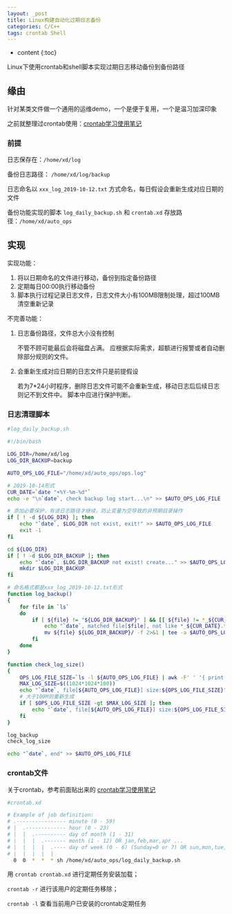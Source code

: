 ```yaml
---
layout: _post
title: Linux构建自动化过期日志备份
categories: C/C++
tags: crontab Shell
---
```


* content
{:toc}

Linux下使用crontab和shell脚本实现过期日志移动备份到备份路径



## 缘由

针对某类文件做一个通用的运维demo，一个是便于复用，一个是温习加深印象

之前就整理过crontab使用：[crontab学习使用笔记](https://xiaodongq.github.io/2015/08/18/crontab%E5%AD%A6%E4%B9%A0%E7%AC%94%E8%AE%B0/)

### 前提

日志保存在：`/home/xd/log`

备份日志路径： `/home/xd/log/backup`

日志命名以 `xxx_log_2019-10-12.txt` 方式命名，每日假设会重新生成对应日期的文件

备份功能实现的脚本 `log_daily_backup.sh` 和 `crontab.xd` 存放路径：`/home/xd/auto_ops`

## 实现

实现功能：

1. 将以日期命名的文件进行移动，备份到指定备份路径
2. 定期每日00:00执行移动备份
3. 脚本执行过程记录日志文件，日志文件大小有100MB限制处理，超过100MB清空重新记录

不完善功能：

1. 日志备份路径，文件总大小没有控制

    不管不顾可能最后会将磁盘占满。 应根据实际需求，超额进行报警或者自动删除部分规则的文件。

2. 会重新生成对应日期的日志文件只是前提假设

    若为7*24小时程序，删除日志文件可能不会重新生成，移动日志后后续日志则记不到文件中。 脚本中应进行保护判断。

### 日志清理脚本

```sh
#log_daily_backup.sh

#!/bin/bash

LOG_DIR=/home/xd/log
LOG_DIR_BACKUP=backup

AUTO_OPS_LOG_FILE="/home/xd/auto_ops/ops.log"

# 2019-10-14形式
CUR_DATE=`date "+%Y-%m-%d"`
echo -e "\n`date`, check backup log start...\n" >> $AUTO_OPS_LOG_FILE

# 添加必要保护，有该日志路径才继续，防止变量为空导致的非预期目录操作
if [ ! -d ${LOG_DIR} ]; then
    echo "`date`, $LOG_DIR not exist, exit!" >> $AUTO_OPS_LOG_FILE
    exit -1
fi

cd ${LOG_DIR}
if [ ! -d $LOG_DIR_BACKUP ]; then
    echo "`date`, $LOG_DIR_BACKUP not exist! create..." >> $AUTO_OPS_LOG_FILE
    mkdir $LOG_DIR_BACKUP
fi

# 命名格式都是xxx_log_2019-10-12.txt形式
function log_backup()
{
    for file in `ls`
    do
        if [ ${file} != "${LOG_DIR_BACKUP}" ] && [[ ${file} != *_${CUR_DATE}.txt ]]; then
            echo "`date`, matched file[$file], not like *_${CUR_DATE}.txt, mv to backup" >> $AUTO_OPS_LOG_FILE
            mv ${file} ${LOG_DIR_BACKUP}/ -f 2>&1 | tee -a $AUTO_OPS_LOG_FILE
        fi
    done
}

function check_log_size()
{
    OPS_LOG_FILE_SIZE=`ls -l ${AUTO_OPS_LOG_FILE} | awk -F' ' '{ print $5}'`
    MAX_LOG_SIZE=$((1024*1024*100))
    echo "`date`, file[${AUTO_OPS_LOG_FILE}] size:${OPS_LOG_FILE_SIZE}" >> $AUTO_OPS_LOG_FILE
    # 大于100M则重新生成
    if [ $OPS_LOG_FILE_SIZE -gt $MAX_LOG_SIZE ]; then
        echo "`date`, file[${AUTO_OPS_LOG_FILE}] size:${OPS_LOG_FILE_SIZE} over $((${MAX_LOG_SIZE}/1024/1024)) MB, recover" > $AUTO_OPS_LOG_FILE
    fi
}

log_backup
check_log_size

echo "`date`, end" >> $AUTO_OPS_LOG_FILE
```

### crontab文件

关于crontab，参考前面贴出来的 [crontab学习使用笔记](https://xiaodongq.github.io/2015/08/18/crontab%E5%AD%A6%E4%B9%A0%E7%AC%94%E8%AE%B0/)

```sh
#crontab.xd

# Example of job definition:
# .---------------- minute (0 - 59)
# |  .------------- hour (0 - 23)
# |  |  .---------- day of month (1 - 31)
# |  |  |  .------- month (1 - 12) OR jan,feb,mar,apr ...
# |  |  |  |  .---- day of week (0 - 6) (Sunday=0 or 7) OR sun,mon,tue,wed,thu,fri,sat
# |  |  |  |  |
  0  0  *  *  * sh /home/xd/auto_ops/log_daily_backup.sh
```

用 `crontab crontab.xd` 进行定期任务安装加载；

`crontab -r` 进行该用户的定期任务移除；

`crontab -l` 查看当前用户已安装的crontab定期任务
